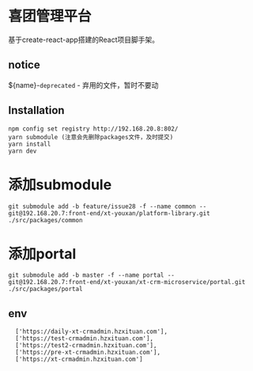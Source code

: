 # 喜团管理平台

基于create-react-app搭建的React项目脚手架。

## notice

${name}-`deprecated` - 弃用的文件，暂时不要动

## Installation

``` code
npm config set registry http://192.168.20.8:802/
yarn submodule (注意会先删除packages文件，及时提交)
yarn install
yarn dev
```

# 添加submodule
```
git submodule add -b feature/issue28 -f --name common -- git@192.168.20.7:front-end/xt-youxan/platform-library.git ./src/packages/common
```

# 添加portal
```
git submodule add -b master -f --name portal -- git@192.168.20.7:front-end/xt-youxan/xt-crm-microservice/portal.git ./src/packages/portal
```

## env
```
  ['https://daily-xt-crmadmin.hzxituan.com'],
  ['https://test-crmadmin.hzxituan.com'],
  ['https://test2-crmadmin.hzxituan.com'],
  ['https://pre-xt-crmadmin.hzxituan.com'],
  ['https://xt-crmadmin.hzxituan.com']
```